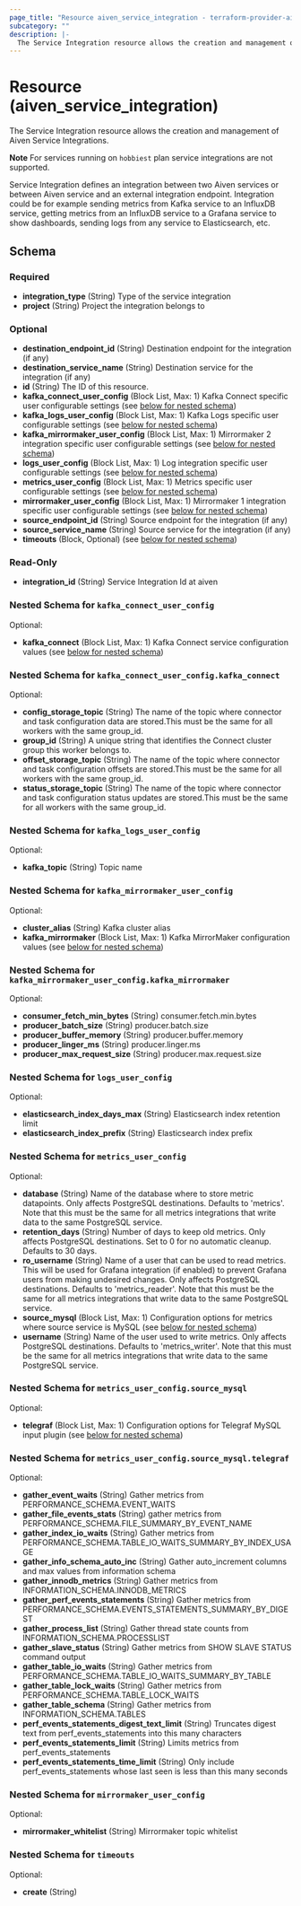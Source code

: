 ```yaml
---
page_title: "Resource aiven_service_integration - terraform-provider-aiven"
subcategory: ""
description: |-
  The Service Integration resource allows the creation and management of Aiven Service Integrations.
---
```

# Resource (aiven_service_integration)
The Service Integration resource allows the creation and management of Aiven Service Integrations.

**Note** For services running on `hobbiest` plan service integrations are not supported.

Service Integration defines an integration between two Aiven services or between Aiven service and an external
integration endpoint. Integration could be for example sending metrics from Kafka service to an InfluxDB service,
getting metrics from an InfluxDB service to a Grafana service to show dashboards, sending logs from any service to
Elasticsearch, etc.


<!-- schema generated by tfplugindocs -->
## Schema

### Required

- **integration_type** (String) Type of the service integration
- **project** (String) Project the integration belongs to

### Optional

- **destination_endpoint_id** (String) Destination endpoint for the integration (if any)
- **destination_service_name** (String) Destination service for the integration (if any)
- **id** (String) The ID of this resource.
- **kafka_connect_user_config** (Block List, Max: 1) Kafka Connect specific user configurable settings (see [below for nested schema](#nestedblock--kafka_connect_user_config))
- **kafka_logs_user_config** (Block List, Max: 1) Kafka Logs specific user configurable settings (see [below for nested schema](#nestedblock--kafka_logs_user_config))
- **kafka_mirrormaker_user_config** (Block List, Max: 1) Mirrormaker 2 integration specific user configurable settings (see [below for nested schema](#nestedblock--kafka_mirrormaker_user_config))
- **logs_user_config** (Block List, Max: 1) Log integration specific user configurable settings (see [below for nested schema](#nestedblock--logs_user_config))
- **metrics_user_config** (Block List, Max: 1) Metrics specific user configurable settings (see [below for nested schema](#nestedblock--metrics_user_config))
- **mirrormaker_user_config** (Block List, Max: 1) Mirrormaker 1 integration specific user configurable settings (see [below for nested schema](#nestedblock--mirrormaker_user_config))
- **source_endpoint_id** (String) Source endpoint for the integration (if any)
- **source_service_name** (String) Source service for the integration (if any)
- **timeouts** (Block, Optional) (see [below for nested schema](#nestedblock--timeouts))

### Read-Only

- **integration_id** (String) Service Integration Id at aiven

<a id="nestedblock--kafka_connect_user_config"></a>
### Nested Schema for `kafka_connect_user_config`

Optional:

- **kafka_connect** (Block List, Max: 1) Kafka Connect service configuration values (see [below for nested schema](#nestedblock--kafka_connect_user_config--kafka_connect))

<a id="nestedblock--kafka_connect_user_config--kafka_connect"></a>
### Nested Schema for `kafka_connect_user_config.kafka_connect`

Optional:

- **config_storage_topic** (String) The name of the topic where connector and task configuration data are stored.This must be the same for all workers with the same group_id.
- **group_id** (String) A unique string that identifies the Connect cluster group this worker belongs to.
- **offset_storage_topic** (String) The name of the topic where connector and task configuration offsets are stored.This must be the same for all workers with the same group_id.
- **status_storage_topic** (String) The name of the topic where connector and task configuration status updates are stored.This must be the same for all workers with the same group_id.



<a id="nestedblock--kafka_logs_user_config"></a>
### Nested Schema for `kafka_logs_user_config`

Optional:

- **kafka_topic** (String) Topic name


<a id="nestedblock--kafka_mirrormaker_user_config"></a>
### Nested Schema for `kafka_mirrormaker_user_config`

Optional:

- **cluster_alias** (String) Kafka cluster alias
- **kafka_mirrormaker** (Block List, Max: 1) Kafka MirrorMaker configuration values (see [below for nested schema](#nestedblock--kafka_mirrormaker_user_config--kafka_mirrormaker))

<a id="nestedblock--kafka_mirrormaker_user_config--kafka_mirrormaker"></a>
### Nested Schema for `kafka_mirrormaker_user_config.kafka_mirrormaker`

Optional:

- **consumer_fetch_min_bytes** (String) consumer.fetch.min.bytes
- **producer_batch_size** (String) producer.batch.size
- **producer_buffer_memory** (String) producer.buffer.memory
- **producer_linger_ms** (String) producer.linger.ms
- **producer_max_request_size** (String) producer.max.request.size



<a id="nestedblock--logs_user_config"></a>
### Nested Schema for `logs_user_config`

Optional:

- **elasticsearch_index_days_max** (String) Elasticsearch index retention limit
- **elasticsearch_index_prefix** (String) Elasticsearch index prefix


<a id="nestedblock--metrics_user_config"></a>
### Nested Schema for `metrics_user_config`

Optional:

- **database** (String) Name of the database where to store metric datapoints. Only affects PostgreSQL destinations. Defaults to 'metrics'. Note that this must be the same for all metrics integrations that write data to the same PostgreSQL service.
- **retention_days** (String) Number of days to keep old metrics. Only affects PostgreSQL destinations. Set to 0 for no automatic cleanup. Defaults to 30 days.
- **ro_username** (String) Name of a user that can be used to read metrics. This will be used for Grafana integration (if enabled) to prevent Grafana users from making undesired changes. Only affects PostgreSQL destinations. Defaults to 'metrics_reader'. Note that this must be the same for all metrics integrations that write data to the same PostgreSQL service.
- **source_mysql** (Block List, Max: 1) Configuration options for metrics where source service is MySQL (see [below for nested schema](#nestedblock--metrics_user_config--source_mysql))
- **username** (String) Name of the user used to write metrics. Only affects PostgreSQL destinations. Defaults to 'metrics_writer'. Note that this must be the same for all metrics integrations that write data to the same PostgreSQL service.

<a id="nestedblock--metrics_user_config--source_mysql"></a>
### Nested Schema for `metrics_user_config.source_mysql`

Optional:

- **telegraf** (Block List, Max: 1) Configuration options for Telegraf MySQL input plugin (see [below for nested schema](#nestedblock--metrics_user_config--source_mysql--telegraf))

<a id="nestedblock--metrics_user_config--source_mysql--telegraf"></a>
### Nested Schema for `metrics_user_config.source_mysql.telegraf`

Optional:

- **gather_event_waits** (String) Gather metrics from PERFORMANCE_SCHEMA.EVENT_WAITS
- **gather_file_events_stats** (String) gather metrics from PERFORMANCE_SCHEMA.FILE_SUMMARY_BY_EVENT_NAME
- **gather_index_io_waits** (String) Gather metrics from PERFORMANCE_SCHEMA.TABLE_IO_WAITS_SUMMARY_BY_INDEX_USAGE
- **gather_info_schema_auto_inc** (String) Gather auto_increment columns and max values from information schema
- **gather_innodb_metrics** (String) Gather metrics from INFORMATION_SCHEMA.INNODB_METRICS
- **gather_perf_events_statements** (String) Gather metrics from PERFORMANCE_SCHEMA.EVENTS_STATEMENTS_SUMMARY_BY_DIGEST
- **gather_process_list** (String) Gather thread state counts from INFORMATION_SCHEMA.PROCESSLIST
- **gather_slave_status** (String) Gather metrics from SHOW SLAVE STATUS command output
- **gather_table_io_waits** (String) Gather metrics from PERFORMANCE_SCHEMA.TABLE_IO_WAITS_SUMMARY_BY_TABLE
- **gather_table_lock_waits** (String) Gather metrics from PERFORMANCE_SCHEMA.TABLE_LOCK_WAITS
- **gather_table_schema** (String) Gather metrics from INFORMATION_SCHEMA.TABLES
- **perf_events_statements_digest_text_limit** (String) Truncates digest text from perf_events_statements into this many characters
- **perf_events_statements_limit** (String) Limits metrics from perf_events_statements
- **perf_events_statements_time_limit** (String) Only include perf_events_statements whose last seen is less than this many seconds




<a id="nestedblock--mirrormaker_user_config"></a>
### Nested Schema for `mirrormaker_user_config`

Optional:

- **mirrormaker_whitelist** (String) Mirrormaker topic whitelist


<a id="nestedblock--timeouts"></a>
### Nested Schema for `timeouts`

Optional:

- **create** (String)

